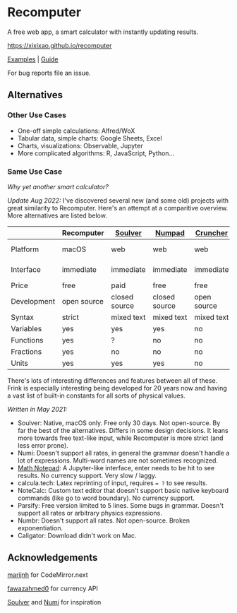 # Recomputer

A free web app, a smart calculator with instantly updating results.

https://xixixao.github.io/recomputer

[Examples](https://xixixao.github.io/recomputer?examples) | [Guide](https://xixixao.github.io/recomputer?guide)

For bug reports file an issue.

## Alternatives

### Other Use Cases

- One-off simple calculations: Alfred/WoX
- Tabular data, simple charts: Google Sheets, Excel
- Charts, visualizations: Observable, Jupyter
- More complicated algorithms: R, JavaScript, Python...

### Same Use Case

_Why yet another smart calculator?_

_Update Aug 2022:_ I've discovered several new (and some old) projects with great similarity to Recomputer. Here's an attempt at a comparitive overview. More alternatives are listed below.

|             | Recomputer  | [Soulver](https://soulver.app/) | [Numpad](https://numpad.io/) | [Cruncher](https://cruncher.io/) | [Insect](https://insect.sh/) | [Frink](https://frinklang.org/) |
| ----------- | ----------- | ------------------------------- | ---------------------------- | -------------------------------- | ---------------------------- | ------------------------------- |
| Platform    | macOS       | web                             | web                          | web                              | web, npm                     | Java                            |
| Interface   | immediate   | immediate                       | immediate                    | immediate                        | REPL                         | programming lang / REPL         |
| Price       | free        | paid                            | free                         | free                             | free                         | free                            |
| Development | open source | closed source                   | closed source                | open source                      | open source                  | closed source                   |
| Syntax      | strict      | mixed text                      | mixed text                   | mixed text                       | strict                       | strict                          |
| Variables   | yes         | yes                             | yes                          | no                               | yes                          | yes                             |
| Functions   | yes         | ?                               | no                           | no                               | yes                          | yes                             |
| Fractions   | yes         | no                              | no                           | no                               | no                           | yes                             |
| Units       | yes         | yes                             | yes                          | no                               | yes                          | yes                             |

There's lots of interesting differences and features between all of these. Frink is especially interesting being developed for 20 years now and having a vast list of built-in constants for all sorts of physical values.

_Written in May 2021:_

- Soulver: Native, macOS only. Free only 30 days. Not open-source. By far the best of the alternatives. Differs in some design decisions. It leans more towards free text-like input, while Recomputer is more strict (and less error prone).
- Numi: Doesn't support all rates, in general the grammar doesn't handle a lot of expressions. Multi-word names are not sometimes recognized.
- [Math Notepad](https://mathnotepad.com/): A Jupyter-like interface, enter needs to be hit to see results. No currency support. Very slow / laggy.
- calcula.tech: Latex reprinting of input, requires `= ?` to see results.
- NoteCalc: Custom text editor that doesn't support basic native keyboard commands (like go to word boundary). No currency support.
- Parsify: Free version limited to 5 lines. Some bugs in grammar. Doesn't support all rates or arbitrary physics expressions.
- Numbr: Doesn't support all rates. Not open-source. Broken exponentiation.
- Caligator: Download didn't work on Mac.

## Acknowledgements

[marijnh](https://github.com/marijnh) for CodeMirror.next

[fawazahmed0](https://github.com/fawazahmed0) for currency API

[Soulver](https://soulver.app/) and [Numi](https://numi.app/) for inspiration
